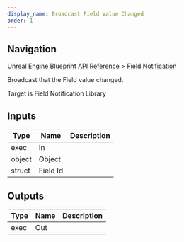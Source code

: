 ```yaml
---
display_name: Broadcast Field Value Changed
order: 1
---
```

## Navigation

[Unreal Engine Blueprint API Reference](https://dev.epicgames.com/documentation/en-us/unreal-engine/BlueprintAPI) > [Field Notification](https://dev.epicgames.com/documentation/en-us/unreal-engine/BlueprintAPI/FieldNotification)

Broadcast that the Field value changed.

Target is Field Notification Library

## Inputs

| Type | Name | Description |
| --- | --- | --- |
| exec | In |  |
| object | Object |  |
| struct | Field Id |  |

## Outputs

| Type | Name | Description |
| --- | --- | --- |
| exec | Out |  |
